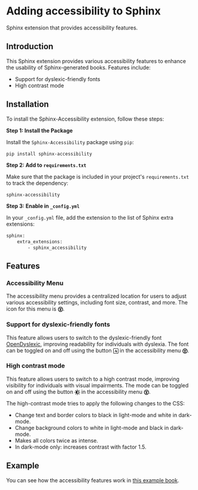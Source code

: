 # Adding accessibility to Sphinx

Sphinx extension that provides accessibility features.

## Introduction

This Sphinx extension provides various accessibility features to enhance the usability of Sphinx-generated books. Features include:

- Support for dyslexic-friendly fonts
- High contrast mode

## Installation
To install the Sphinx-Accessibility extension, follow these steps:

**Step 1: Install the Package**

Install the `Sphinx-Accessibility` package using `pip`:
```
pip install sphinx-accessibility
```

**Step 2: Add to `requirements.txt`**

Make sure that the package is included in your project's `requirements.txt` to track the dependency:
```
sphinx-accessibility
```

**Step 3: Enable in `_config.yml`**

In your `_config.yml` file, add the extension to the list of Sphinx extra extensions:
```
sphinx: 
    extra_extensions:
        - sphinx_accessibility
```

## Features

### Accessibility Menu

The accessibility menu provides a centralized location for users to adjust various accessibility settings, including font size, contrast, and more. The icon for this menu is <img src="svgs/Accessibility.svg" style="height:1em;vertical-align:text-bottom;">.

### Support for dyslexic-friendly fonts

This feature allows users to switch to the dyslexic-friendly font [OpenDyslexic](https://opendyslexic.org/), improving readability for individuals with dyslexia. The font can be toggled on and off using the button <img src="svgs/Font.svg" style="height:1em;vertical-align:text-bottom;"> in the accessibility menu <img src="svgs/Accessibility.svg" style="height:1em;vertical-align:text-bottom;">.

### High contrast mode

This feature allows users to switch to a high contrast mode, improving visibility for individuals with visual impairments. The mode can be toggled on and off using the button <img src="svgs/Contrast.svg" style="height:1em;vertical-align:text-bottom;"> in the accessibility menu <img src="svgs/Accessibility.svg" style="height:1em;vertical-align:text-bottom;">.

The high-contrast mode tries to apply the following changes to the CSS:

- Change text and border colors to black in light-mode and white in dark-mode.
- Change background colors to white in light-mode and black in dark-mode.
- Makes all colors twice as intense.
- In dark-mode only: increases contrast with factor 1.5.

## Example

You can see how the accessibility features work in [this example book](https://teachbooks.io/TU-Delft-Theme-Example/).